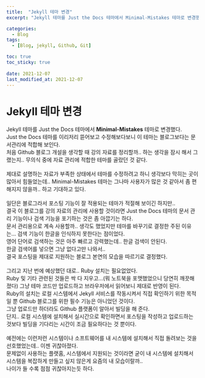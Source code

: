 ```yaml
---
title:  "Jekyll 테마 변경"
excerpt: "Jekyll 테마를 Just the Docs 테마에서 Minimal-Mistakes 테마로 변경했다. Just the Docs 테마는 블로그보다는 문서관리에 적합해 보인다. 예상대로 Ruby는 굳이 설치하지 않아도 문제없었다. "

categories:
  - Blog
tags:
  - [Blog, jekyll, Github, Git]

toc: true
toc_sticky: true
 
date: 2021-12-07
last_modified_at: 2021-12-07
---
```


# Jekyll 테마 변경

Jekyll 테마를 Just the Docs 테마에서 **Minimal-Mistakes** 테마로 변경했다.<br>
Just the Docs 테마를 이리저리 뜯어보고 수정해보다보니 이 테마는 블로그보다는 문서관리에 적합해 보인다.<br>
처음 Github 블로그 개설을 생각할 때 강의 자료를 정리할까.. 하는 생각을 잠시 해서 그랬는지.. 무의식 중에 자료 관리에 적합한 테마를 골랐던 것 같다.<br>
<br>
제대로 설명하는 자료가 부족한 상태에서 테마를 수정하려고 하니 생각보다 막히는 곳이 많아서 힘들었는데.. Minimal-Mistakes 테마는 그나마 사용자가 많은 것 같아서 좀 편해지지 않을까.. 하고 기대하고 있다.<br>
<br>
일단은 블로그라서 포스팅 기능이 잘 적용되는 테마가 적절해 보이긴 하지만..<br>
결국 이 블로그를 강의 자료의 관리에 사용할 것이라면 Just the Docs 테마의 문서 관리 기능이나 검색 기능을 포기하는 것은 좀 아깝기는 하다.<br>
문서 관리용으로 계속 사용할까.. 생각도 했었지만 테마를 바꾸기로 결정한 주된 이유는... 검색 기능이 한글을 인식하지 못한다는 점이었다.<br>
영어 단어로 검색하는 것은 아주 빠르고 강력했는데.. 한글 검색이 안된다.<br>
한글 검색어를 넣으면 그냥 없다고만 나와서..<br>
결국 포스팅을 제대로 지원하는 블로그 본연의 모습을 따르기로 결정했다.<br>
<br>
그리고 지난 번에 예상했던 대로.. Ruby 설치는 필요없었다.<br>
Ruby 및 기타 관련된 것들은 싹 다 지우고...(뭐 노트북을 포맷했었으니 당연히 깨끗해졌다) 그냥 테마 코드만 업로드하고 브라우저에서 읽어보니 제대로 반영이 된다.<br>
Ruby의 설치는 로컬 시스템에서 Jekyll 서비스를 작동시켜서 직접 확인하기 위한 목적일 뿐 Github 블로그를 위한 필수 기능은 아니었던 것이다.<br>
그냥 업로드만 하더라도 Github 플랫폼이 알아서 빌딩을 해 준다.<br>
단지.. 로컬 시스템에 설치해서 실시간으로 확인하면서 포스팅을 작성하고 업로드하는 것보다 빌딩을 기다리는 시간이 조금 필요하다는 것 뿐이다.<br>
<br>
예전에는 이런저런 시스템이나 소프트웨어를 내 시스템에 설치해서 직접 돌려보는 것을 선호했었는데.. 이젠 귀찮아졌다.<br>
문제없이 사용하는 플랫홈, 시스템에서 지원되는 것이라면 굳이 내 시스템에 설치해서 시스템을 복잡하게 만들고 싶지 않은게 요즘의 내 모습이랄까..<br>
나이가 들 수록 점점 귀찮아지는듯 하다.<br>